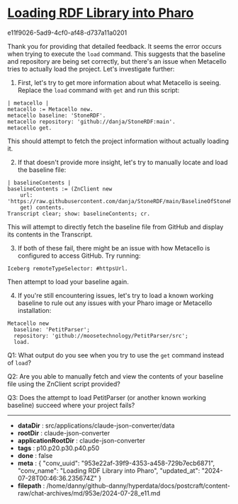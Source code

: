 # [Loading RDF Library into Pharo](https://claude.ai/chat/953e22af-39f9-4353-a458-729b7ecb6871)

e11f9026-5ad9-4cf0-af48-d737a11a0201

 Thank you for providing that detailed feedback. It seems the error occurs when trying to execute the `load` command. This suggests that the baseline and repository are being set correctly, but there's an issue when Metacello tries to actually load the project. Let's investigate further:

1. First, let's try to get more information about what Metacello is seeing. Replace the `load` command with `get` and run this script:

```smalltalk
| metacello |
metacello := Metacello new.
metacello baseline: 'StoneRDF'.
metacello repository: 'github://danja/StoneRDF:main'.
metacello get.
```

This should attempt to fetch the project information without actually loading it.

2. If that doesn't provide more insight, let's try to manually locate and load the baseline file:

```smalltalk
| baselineContents |
baselineContents := (ZnClient new
    url: 'https://raw.githubusercontent.com/danja/StoneRDF/main/BaselineOfStoneRDF.package/BaselineOfStoneRDF.class.st';
    get) contents.
Transcript clear; show: baselineContents; cr.
```

This will attempt to directly fetch the baseline file from GitHub and display its contents in the Transcript.

3. If both of these fail, there might be an issue with how Metacello is configured to access GitHub. Try running:

```smalltalk
Iceberg remoteTypeSelector: #httpsUrl.
```

Then attempt to load your baseline again.

4. If you're still encountering issues, let's try to load a known working baseline to rule out any issues with your Pharo image or Metacello installation:

```smalltalk
Metacello new
  baseline: 'PetitParser';
  repository: 'github://moosetechnology/PetitParser/src';
  load.
```

Q1: What output do you see when you try to use the `get` command instead of `load`?

Q2: Are you able to manually fetch and view the contents of your baseline file using the ZnClient script provided?

Q3: Does the attempt to load PetitParser (or another known working baseline) succeed where your project fails?

---

* **dataDir** : src/applications/claude-json-converter/data
* **rootDir** : claude-json-converter
* **applicationRootDir** : claude-json-converter
* **tags** : p10.p20.p30.p40.p50
* **done** : false
* **meta** : {
  "conv_uuid": "953e22af-39f9-4353-a458-729b7ecb6871",
  "conv_name": "Loading RDF Library into Pharo",
  "updated_at": "2024-07-28T00:46:36.235674Z"
}
* **filepath** : /home/danny/github-danny/hyperdata/docs/postcraft/content-raw/chat-archives/md/953e/2024-07-28_e11.md